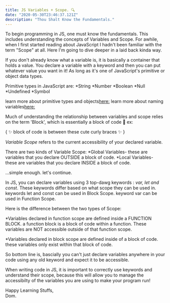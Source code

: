 ```yaml
---
title: JS Variables + Scope. 🔍 
date: "2020-05-30T23:46:37.121Z"
description: "Thou Shalt Know the Fundamentals."
---
```


To begin programming in JS, one must know the fundamentals. This includes understanding the concepts of Variables and Scope. For awhile, when I first started reading about JavaScript I hadn't been familiar with the term "Scope" at all. Here I'm going to dive deeper in a laid back kinda way.

If you don't already know what a variable is, it is basically a container that holds a value. You declare a variable with a keyword and then you can put whatever value you want in it! As long as it's one of JavaScript's primitive or object data types.

Primitive types in JavaScript are:
*String
*Number
*Boolean
*Null
*Undefined
*Symbol

learn more about primitive types and objects[here:](https://javascript.info/types)
learn more about naming variables[here:](https://javascript.info/variables)

Much of understanding the relationship between variables and scope relies on the term 'Block', which is essentially a block of code 🥰
ex:

{
✨ block of code is between these cute curly braces ✨
}

<em>Variable Scope</em> refers to the current accessibility of your declared variable. 

There are two kinds of Variable Scope:
*Global Variables- these are variables that you declare OUTSIDE a block of code.
*Local Variables- these are variables that you declare INSIDE a block of code.

...simple enough. let's continue.

In JS, you can declare variables using 3 top-dawg keywords : <em>var, let and const</em>. 
These keywords differ based on what scope they can be used in.
keywords let and const can be used in Block Scope.
keyword var can be used in Function Scope.

Here is the difference between the two types of Scope:

*Variables declared in function scope are defined inside a FUNCTION BLOCK.
a function block is a block of code within a function. These variables are NOT accessible outside of that function scope.

*Variables declared in block scope are defined inside of a block of code. these variables only exist within that block of code.

So bottom line is, bascially you can't just declare variables anywhere in your code using any old keyword and expect it to be accessible.

When writing code in JS, it is important to correctly use keywords and understand their scope, because this will allow you to manage the accessibilty of the variables you are using to make your program run!

Happy Learning Stuffs,
<br>
Dom.
